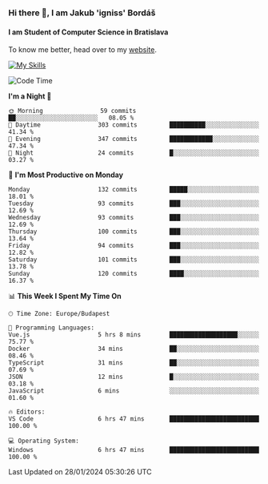 ### Hi there 👋, I am Jakub 'igniss' Bordáš

#### I am Student of Computer Science in Bratislava
To know me better, head over to my [website](https://bordas.sk).

[![My Skills](https://skillicons.dev/icons?i=js,html,css,figma,svelte,java,kotlin,python,postgresql,typescript,nest,nodejs)](https://bordas.sk)


<!--START_SECTION:waka-->
![Code Time](http://img.shields.io/badge/Code%20Time-1%2C375%20hrs%2053%20mins-blue)

**I'm a Night 🦉** 

```text
🌞 Morning                59 commits          ██░░░░░░░░░░░░░░░░░░░░░░░   08.05 % 
🌆 Daytime                303 commits         ██████████░░░░░░░░░░░░░░░   41.34 % 
🌃 Evening                347 commits         ████████████░░░░░░░░░░░░░   47.34 % 
🌙 Night                  24 commits          █░░░░░░░░░░░░░░░░░░░░░░░░   03.27 % 
```
📅 **I'm Most Productive on Monday** 

```text
Monday                   132 commits         █████░░░░░░░░░░░░░░░░░░░░   18.01 % 
Tuesday                  93 commits          ███░░░░░░░░░░░░░░░░░░░░░░   12.69 % 
Wednesday                93 commits          ███░░░░░░░░░░░░░░░░░░░░░░   12.69 % 
Thursday                 100 commits         ███░░░░░░░░░░░░░░░░░░░░░░   13.64 % 
Friday                   94 commits          ███░░░░░░░░░░░░░░░░░░░░░░   12.82 % 
Saturday                 101 commits         ███░░░░░░░░░░░░░░░░░░░░░░   13.78 % 
Sunday                   120 commits         ████░░░░░░░░░░░░░░░░░░░░░   16.37 % 
```


📊 **This Week I Spent My Time On** 

```text
🕑︎ Time Zone: Europe/Budapest

💬 Programming Languages: 
Vue.js                   5 hrs 8 mins        ███████████████████░░░░░░   75.77 % 
Docker                   34 mins             ██░░░░░░░░░░░░░░░░░░░░░░░   08.46 % 
TypeScript               31 mins             ██░░░░░░░░░░░░░░░░░░░░░░░   07.69 % 
JSON                     12 mins             █░░░░░░░░░░░░░░░░░░░░░░░░   03.18 % 
JavaScript               6 mins              ░░░░░░░░░░░░░░░░░░░░░░░░░   01.60 % 

🔥 Editors: 
VS Code                  6 hrs 47 mins       █████████████████████████   100.00 % 

💻 Operating System: 
Windows                  6 hrs 47 mins       █████████████████████████   100.00 % 
```


 Last Updated on 28/01/2024 05:30:26 UTC
<!--END_SECTION:waka-->
